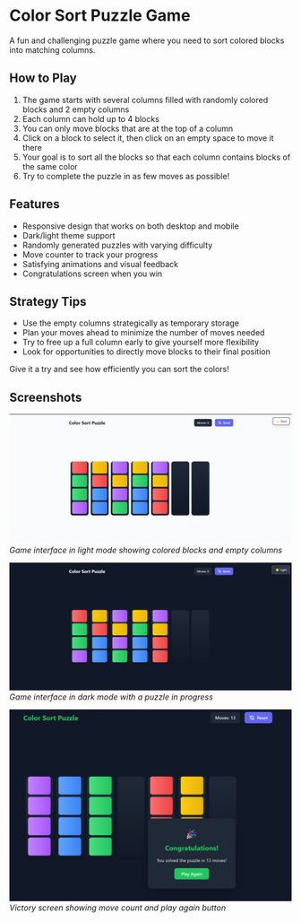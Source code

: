 # Color Sort Puzzle Game

A fun and challenging puzzle game where you need to sort colored blocks into matching columns.

## How to Play

1. The game starts with several columns filled with randomly colored blocks and 2 empty columns
2. Each column can hold up to 4 blocks
3. You can only move blocks that are at the top of a column
4. Click on a block to select it, then click on an empty space to move it there
5. Your goal is to sort all the blocks so that each column contains blocks of the same color
6. Try to complete the puzzle in as few moves as possible!

## Features

- Responsive design that works on both desktop and mobile
- Dark/light theme support
- Randomly generated puzzles with varying difficulty
- Move counter to track your progress
- Satisfying animations and visual feedback
- Congratulations screen when you win

## Strategy Tips

- Use the empty columns strategically as temporary storage
- Plan your moves ahead to minimize the number of moves needed
- Try to free up a full column early to give yourself more flexibility
- Look for opportunities to directly move blocks to their final position

Give it a try and see how efficiently you can sort the colors!

## Screenshots

![Game in Light Mode](./screenshots/light-mode.png)
_Game interface in light mode showing colored blocks and empty columns_

![Game in Dark Mode](./screenshots/dark-mode.png)
_Game interface in dark mode with a puzzle in progress_

![Win Screen](./screenshots/win-screen.png)
_Victory screen showing move count and play again button_
